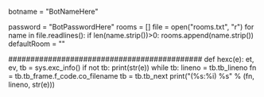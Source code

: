 botname = "BotNameHere"

password = "BotPasswordHere" 
rooms = []
file = open("rooms.txt", "r")
for name in file.readlines():
 if len(name.strip())>0: rooms.append(name.strip())
defaultRoom = ""

############################################
def hexc(e):
 et, ev, tb = sys.exc_info()
 if not tb: print(str(e))
 while tb:
  	lineno = tb.tb_lineno
 fn = tb.tb_frame.f_code.co_filename
 tb = tb.tb_next
 print("(%s:%i) %s" % (fn, lineno, str(e)))
